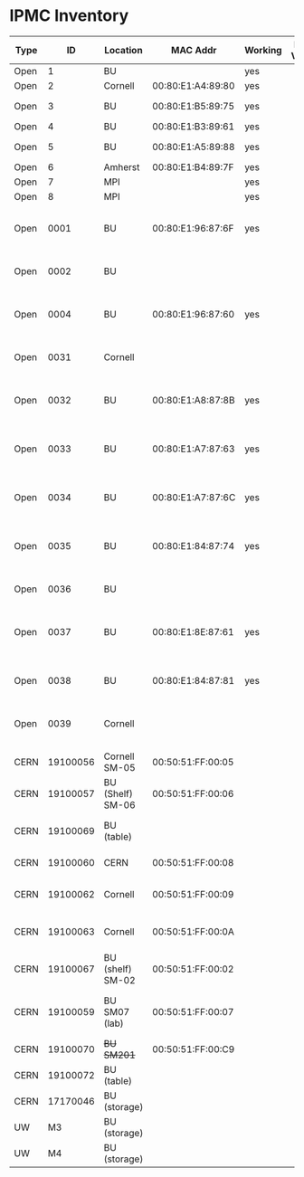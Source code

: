 # IPMC Inventory 
| Type | ID       | Location         | MAC Addr          | Working | FW Ver? | Owner | notes                               |
|------|----------|------------------|-------------------|---------|---------|-------|-------------------------------------|
| Open | 1        | BU               |                   | yes     |         | BU    | 1p0                                 |
| Open | 2        | Cornell          | 00:80:E1:A4:89:80 | yes     |         | BU    | 1p0                                 |
| Open | 3        | BU               | 00:80:E1:B5:89:75 | yes     |         | BU    | 1p0; bootloader                     |
| Open | 4        | BU               | 00:80:E1:B3:89:61 | yes     |         | BU    | 1p0;                     |
| Open | 5        | BU               | 00:80:E1:A5:89:88 | yes     |         | BU    | 1p0; bootloader                     |
| Open | 6        | Amherst          | 00:80:E1:B4:89:7F | yes     |         | BU    | 1p0                                 |
| Open | 7        | MPI              |                   | yes     |         | BU    | 1p0                                 |
| Open | 8        | MPI              |                   | yes     |         | BU    | 1p0                                 |
| Open | 0001     | BU               | 00:80:E1:96:87:6F | yes     |         |       | 1p1; bootloader; jumpers moved      |
| Open | 0002     | BU               |                   |         |         |       | 1p1; jumpers moved                  |
| Open | 0004     | BU               | 00:80:E1:96:87:60 | yes     |         |       | 1p1; bootloader; jumpers moved      |
| Open | 0031     | Cornell          |                   |         |         |       | 1p1; jumpers moved                  |
| Open | 0032     | BU               | 00:80:E1:A8:87:8B | yes     |         |       | 1p1; bootloader; jumpers moved      |
| Open | 0033     | BU               | 00:80:E1:A7:87:63 | yes     |         |       | 1p1; bootloader; jumpers moved      |
| Open | 0034     | BU               | 00:80:E1:A7:87:6C | yes     |         |       | 1p1; bootloader; jumpers moved      |
| Open | 0035     | BU               | 00:80:E1:84:87:74 | yes     |         |       | 1p1; bootloader; jumpers moved      |
| Open | 0036     | BU               |                   |         |         |       | 1p1; jumpers moved                  |
| Open | 0037     | BU               | 00:80:E1:8E:87:61 | yes     |         |       | 1p1; bootloader; jumpers moved      |
| Open | 0038     | BU               | 00:80:E1:84:87:81 | yes     |         |       | 1p1; bootloader; jumpers moved      |
| Open | 0039     | Cornell          |                   |         |         |       | 1p1; jumpers moved                  |
|      |          |                  |                   |         |         |       |                                     |
|      |          |                  |                   |         |         |       |                                     |
| CERN | 19100056 | Cornell SM-05    | 00:50:51:FF:00:05 |         |         |       |                                     |
| CERN | 19100057 | BU (Shelf) SM-06 | 00:50:51:FF:00:06 |         |         |       |                                     |
| CERN | 19100069 | BU (table)       |                   |         |         |       | dead for now (wait on programmer)   |
| CERN | 19100060 | CERN             | 00:50:51:FF:00:08 |         |         |       | In SM#8 at CERN                     |
| CERN | 19100062 | Cornell          | 00:50:51:FF:00:09 |         |         |       | Assigned to SM009 not installed     |
| CERN | 19100063 | Cornell          | 00:50:51:FF:00:0A |         |         |       | Assigned to SM010 not installed     |
| CERN | 19100067 | BU (shelf) SM-02 | 00:50:51:FF:00:02 |         |         |       | Final IPMC in SM002.                |
| CERN | 19100059 | BU SM07 (lab)    | 00:50:51:FF:00:07 |         |         |       | Final IPMC in SM007 (unknown state) |
| CERN | 19100070 | ~~BU SM201~~     | 00:50:51:FF:00:C9 |         |         |       | Dev FW                              |
| CERN | 19100072 | BU (table)       |                   |         |         |       | Put in SM003                        |
| CERN | 17170046 | BU (storage)     |                   |         |         |       | totally borked                      |
| UW   | M3       | BU (storage)     |                   |         |         |       | Used for testing                    |
| UW   | M4       | BU (storage)     |                   |         |         |       |                                     |


[//]: # "=== CERN ==="
[//]: # "|| ID || Location || MAC || IP || FW ||  History || "
[//]: # "|| 19100056 || Cornell SM-05 || 00:50:51:FF:00:05 || -DHCP- (@BU 192.168.20.5) ||  || || "
[//]: # "|| 19100057 || BU (Shelf) SM-06 || 00:50:51:FF:00:06 || -DHCP- (@BU 192.168.20.6) ||  || || "
[//]: # "|| 19100069 || BU (table) || || ||  || dead for now (wait on programmer) || "
[//]: # "|| 19100060 || CERN || 00:50:51:FF:00:08 || -DHCP-  || || In SM#8 at CERN || "
[//]: # "|| 19100062 || Cornell || 00:50:51:FF:00:09 || 192.168.20.62 || ||  Assigned to SM009 not installed || "
[//]: # "|| 19100063 || Cornell || 00:50:51:FF:00:0A || 192.168.20.63 || ||  Assigned to SM010 not installed || "
[//]: # "|| 19100067 || BU (shelf) SM-02 || 00:50:51:FF:00:02 || 192.168.20.67 || ||  Final IPMC in SM002. || "
[//]: # "|| 19100059 || BU SM07 (lab)|| 00:50:51:FF:00:07 || 192.168.20.69 || ||  Final IPMC in SM007 (unkown state) ||"
[//]: # "|| 19100070 || BU SM201 || 00:50:51:FF:00:C9 || 192.168.20.201 || hpm1all-SM-201-2020-10-06.img ||  Dev FW ||"
[//]: # "|| 19100072 || BU (table) || || 192.168.20.72 || || Put in SM003||"
[//]: # "|| 17170046 || BU (storage) || || -  || || totally borked ||"
